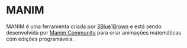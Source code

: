 # MANIM

MANIM é uma ferramenta criada por [3Blue1Brown](https://www.3blue1brown.com/) e está sendo desenvolvida por [Manim Community](https://github.com/ManimCommunity/manim/) para criar animações matemáticas com edições programáveis. 
